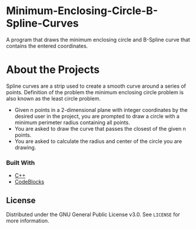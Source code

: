 # Minimum-Enclosing-Circle-B-Spline-Curves
 A program that draws the minimum enclosing circle and B-Spline curve that contains the entered coordinates.
 
 
 # About the Projects

Spline curves are a strip used to create a smooth curve around a series of points. Definition of the problem the minimum enclosing circle problem is also known as the least circle problem.
- Given n points in a 2-dimensional plane with integer coordinates by the desired user in the project, you are prompted to draw a circle with a minimum perimeter radius containing all points.
- You are asked to draw the curve that passes the closest of the given n points.
- You are asked to calculate the radius and center of the circle you are drawing.




### Built With

* [C++](https://isocpp.org)
* [CodeBlocks](https://www.codeblocks.org/)

## License

Distributed under the GNU General Public License v3.0. See `LICENSE` for more information.



